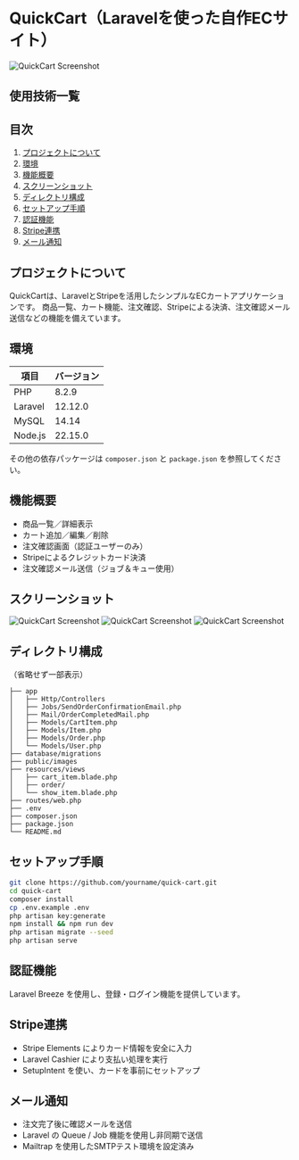 # QuickCart（Laravelを使った自作ECサイト）
![QuickCart Screenshot](public/images/quickcart_logo.jpg)

## 使用技術一覧

## 目次

1. [プロジェクトについて](#プロジェクトについて)
2. [環境](#環境)
3. [機能概要](#機能概要)
4. [スクリーンショット](#スクリーンショット)
5. [ディレクトリ構成](#ディレクトリ構成)
6. [セットアップ手順](#セットアップ手順)
7. [認証機能](#認証機能)
8. [Stripe連携](#stripe連携)
9. [メール通知](#メール通知)

## プロジェクトについて

QuickCartは、LaravelとStripeを活用したシンプルなECカートアプリケーションです。 商品一覧、カート機能、注文確認、Stripeによる決済、注文確認メール送信などの機能を備えています。

## 環境

| 項目      | バージョン   |
| ------- | ------- |
| PHP     | 8.2.9   |
| Laravel | 12.12.0 |
| MySQL   | 14.14   |
| Node.js | 22.15.0 |

その他の依存パッケージは `composer.json` と `package.json` を参照してください。

## 機能概要

* 商品一覧／詳細表示
* カート追加／編集／削除
* 注文確認画面（認証ユーザーのみ）
* Stripeによるクレジットカード決済
* 注文確認メール送信（ジョブ＆キュー使用）

## スクリーンショット

![QuickCart Screenshot](public/images/127.0.0.1_8000.png)
![QuickCart Screenshot](public/images/127.0.0.1_8000_cart.png)
![QuickCart Screenshot](public/images/127.0.0.1_8000_order_confirm.png)

## ディレクトリ構成

（省略せず一部表示）

```
├── app
│   ├── Http/Controllers
│   ├── Jobs/SendOrderConfirmationEmail.php
│   ├── Mail/OrderCompletedMail.php
│   ├── Models/CartItem.php
│   ├── Models/Item.php
│   ├── Models/Order.php
│   └── Models/User.php
├── database/migrations
├── public/images
├── resources/views
│   ├── cart_item.blade.php
│   ├── order/
│   └── show_item.blade.php
├── routes/web.php
├── .env
├── composer.json
├── package.json
└── README.md
```

## セットアップ手順

```bash
git clone https://github.com/yourname/quick-cart.git
cd quick-cart
composer install
cp .env.example .env
php artisan key:generate
npm install && npm run dev
php artisan migrate --seed
php artisan serve
```

## 認証機能

Laravel Breeze を使用し、登録・ログイン機能を提供しています。

## Stripe連携

* Stripe Elements によりカード情報を安全に入力
* Laravel Cashier により支払い処理を実行
* SetupIntent を使い、カードを事前にセットアップ

## メール通知

* 注文完了後に確認メールを送信
* Laravel の Queue / Job 機能を使用し非同期で送信
* Mailtrap を使用したSMTPテスト環境を設定済み


